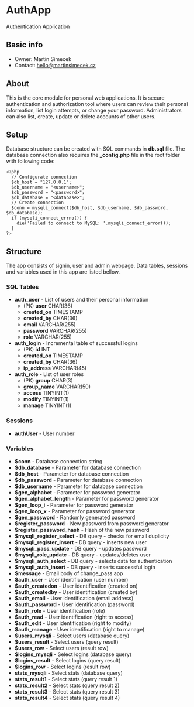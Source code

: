 # AuthApp
Authentication Application

## Basic info
- Owner: Martin Simecek
- Contact: hello@martinsimecek.cz

## About
This is the core module for personal web applications. It is secure authentication and authorization tool where users can review their personal information, list login attempts, or change your password. Administrators can also list, create, update or delete accounts of other users.

## Setup
Database structure can be created with SQL commands in **db.sql** file. The database connection also requires the **_config.php** file in the root folder with following code:

    <?php
      // Configurate connection
      $db_host = "127.0.0.1";
      $db_username = "<username>";
      $db_password = "<password>";
      $db_database = "<database>";
      // Create connection
      $conn = mysqli_connect($db_host, $db_username, $db_password, $db_database);
      if (mysqli_connect_errno()) {
        die('Failed to connect to MySQL: '.mysqli_connect_error());
      }
    ?>

## Structure
The app consists of signin, user and admin webpage. Data tables, sessions and variables used in this app are listed bellow.

### SQL Tables
- **auth_user** - List of users and their personal information
    - (PK) **user** CHAR(36)
    - **created_on** TIMESTAMP
    - **created_by** CHAR(36)
    - **email** VARCHAR(255)
    - **password** VARCHAR(255)
    - **role** VARCHAR(255)
- **auth_login** - Incremental table of successful logins
    - (PK) **id** INT
    - **created_on** TIMESTAMP
    - **created_by** CHAR(36)
    - **ip_address** VARCHAR(45)
- **auth_role** - List of user roles
    - (PK) **group** CHAR(3)
    - **group_name** VARCHAR(50)
    - **access** TINYINT(1)
    - **modify** TINYINT(1)
    - **manage** TINYINT(1)

### Sessions
- **authUser** - User number

### Variables
- **$conn** - Database connection string
- **$db_database** - Parameter for database connection
- **$db_host** - Parameter for database connection
- **$db_password** - Parameter for database connection
- **$db_username** - Parameter for database connection
- **$gen_alphabet** - Parameter for password generator
- **$gen_alphabet_length** - Parameter for password generator
- **$gen_loop_i** - Parameter for password generator
- **$gen_loop_x** - Parameter for password generator
- **$gen_password** - Randomly generated password
- **$register_password** - New password from password generator
- **$register_password_hash** - Hash of the new password
- **$mysqli_register_select** - DB query - checks for email duplicity
- **$mysqli_register_insert** - DB query - inserts new user
- **$mysqli_pass_update** - DB query - updates password
- **$mysqli_role_update** - DB query - updates/deletes user
- **$mysqli_auth_select** - DB query - selects data for authentication
- **$mysqli_auth_insert** - DB query - inserts successful login
- **$message** - Email body of change_pass app
- **$auth_user** - User identification (user number)
- **$auth_createdon** - User identification (created on)
- **$auth_createdby** - User identification (created by)
- **$auth_email** - User identification (email address)
- **$auth_password** - User identification (password)
- **$auth_role** - User identification (role)
- **$auth_read** - User identification (right to access)
- **$auth_edit** - User identification (right to modify)
- **$auth_manage** - User identification (right to manage)
- **$users_mysqli** - Select users (database query)
- **$users_result** - Select users (query result)
- **$users_row** - Select users (result row)
- **$logins_mysqli** - Select logins (database query)
- **$logins_result** - Select logins (query result)
- **$logins_row** - Select logins (result row)
- **stats_mysqli** - Select stats (database query)
- **stats_result1** - Select stats (query result 1)
- **stats_result2** - Select stats (query result 2)
- **stats_result3** - Select stats (query result 3)
- **stats_result4** - Select stats (query result 4)
